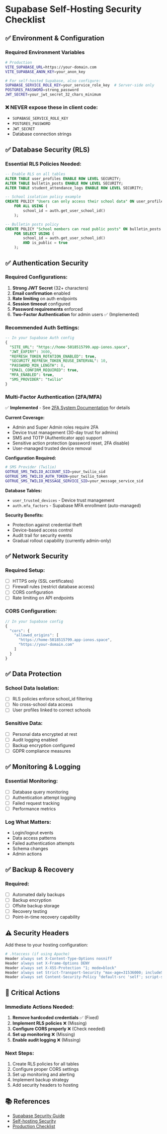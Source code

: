 # Supabase Self-Hosting Security Checklist

## ✅ Environment & Configuration

### Required Environment Variables
```bash
# Production
VITE_SUPABASE_URL=https://your-domain.com
VITE_SUPABASE_ANON_KEY=your_anon_key

# For self-hosted Supabase, also configure:
SUPABASE_SERVICE_ROLE_KEY=your_service_role_key  # Server-side only
POSTGRES_PASSWORD=strong_password
JWT_SECRET=your_jwt_secret_32_chars_minimum
```

### ❌ NEVER expose these in client code:
- `SUPABASE_SERVICE_ROLE_KEY`
- `POSTGRES_PASSWORD` 
- `JWT_SECRET`
- Database connection strings

## ✅ Database Security (RLS)

### Essential RLS Policies Needed:
```sql
-- Enable RLS on all tables
ALTER TABLE user_profiles ENABLE ROW LEVEL SECURITY;
ALTER TABLE bulletin_posts ENABLE ROW LEVEL SECURITY;
ALTER TABLE student_attendance_logs ENABLE ROW LEVEL SECURITY;

-- School isolation policy example
CREATE POLICY "Users can only access their school data" ON user_profiles
    FOR ALL USING (
        school_id = auth.get_user_school_id()
    );

-- Bulletin posts policy
CREATE POLICY "School members can read public posts" ON bulletin_posts
    FOR SELECT USING (
        school_id = auth.get_user_school_id() 
        AND is_public = true
    );
```

## ✅ Authentication Security

### Required Configurations:
1. **Strong JWT Secret** (32+ characters)
2. **Email confirmation** enabled
3. **Rate limiting** on auth endpoints
4. **Session timeout** configured
5. **Password requirements** enforced
6. **Two-Factor Authentication** for admin users ✅ (Implemented)

### Recommended Auth Settings:
```sql
-- In your Supabase Auth config
{
  "SITE_URL": "https://home-5018515799.app-ionos.space",
  "JWT_EXPIRY": 3600,
  "REFRESH_TOKEN_ROTATION_ENABLED": true,
  "SECURITY_REFRESH_TOKEN_REUSE_INTERVAL": 10,
  "PASSWORD_MIN_LENGTH": 8,
  "EMAIL_CONFIRM_REQUIRED": true,
  "MFA_ENABLED": true,
  "SMS_PROVIDER": "twilio"
}
```

### Multi-Factor Authentication (2FA/MFA)
✅ **Implemented** - See [2FA System Documentation](./2FA_SYSTEM.md) for details

**Current Coverage:**
- Admin and Super Admin roles require 2FA
- Device trust management (30-day trust for admins)
- SMS and TOTP (Authenticator app) support
- Sensitive action protection (password reset, 2FA disable)
- User-managed trusted device removal

**Configuration Required:**
```bash
# SMS Provider (Twilio)
GOTRUE_SMS_TWILIO_ACCOUNT_SID=your_twilio_sid
GOTRUE_SMS_TWILIO_AUTH_TOKEN=your_twilio_token
GOTRUE_SMS_TWILIO_MESSAGE_SERVICE_SID=your_message_service_sid
```

**Database Tables:**
- `user_trusted_devices` - Device trust management
- `auth.mfa_factors` - Supabase MFA enrollment (auto-managed)

**Security Benefits:**
- Protection against credential theft
- Device-based access control
- Audit trail for security events
- Gradual rollout capability (currently admin-only)

## ✅ Network Security

### Required Setup:
- [ ] HTTPS only (SSL certificates)
- [ ] Firewall rules (restrict database access)
- [ ] CORS configuration
- [ ] Rate limiting on API endpoints

### CORS Configuration:
```javascript
// In your Supabase config
{
  "cors": {
    "allowed_origins": [
      "https://home-5018515799.app-ionos.space",
      "https://your-domain.com"
    ]
  }
}
```

## ✅ Data Protection

### School Data Isolation:
- [ ] RLS policies enforce school_id filtering
- [ ] No cross-school data access
- [ ] User profiles linked to correct schools

### Sensitive Data:
- [ ] Personal data encrypted at rest
- [ ] Audit logging enabled
- [ ] Backup encryption configured
- [ ] GDPR compliance measures

## ✅ Monitoring & Logging

### Essential Monitoring:
- [ ] Database query monitoring
- [ ] Authentication attempt logging
- [ ] Failed request tracking
- [ ] Performance metrics

### Log What Matters:
- Login/logout events
- Data access patterns
- Failed authentication attempts
- Schema changes
- Admin actions

## ✅ Backup & Recovery

### Required:
- [ ] Automated daily backups
- [ ] Backup encryption
- [ ] Offsite backup storage
- [ ] Recovery testing
- [ ] Point-in-time recovery capability

## ⚠️ Security Headers

Add these to your hosting configuration:

```apache
# .htaccess (if using Apache)
Header always set X-Content-Type-Options nosniff
Header always set X-Frame-Options DENY
Header always set X-XSS-Protection "1; mode=block"
Header always set Strict-Transport-Security "max-age=31536000; includeSubDomains"
Header always set Content-Security-Policy "default-src 'self'; script-src 'self' 'unsafe-inline'"
```

## 🚨 Critical Actions

### Immediate Actions Needed:
1. **Remove hardcoded credentials** ✅ (Fixed)
2. **Implement RLS policies** ❌ (Missing)
3. **Configure CORS properly** ❌ (Check needed)
4. **Set up monitoring** ❌ (Missing)
5. **Enable audit logging** ❌ (Missing)

### Next Steps:
1. Create RLS policies for all tables
2. Configure proper CORS settings
3. Set up monitoring and alerting
4. Implement backup strategy
5. Add security headers to hosting

## 📚 References
- [Supabase Security Guide](https://supabase.com/docs/guides/auth/row-level-security)
- [Self-hosting Security](https://supabase.com/docs/guides/self-hosting/docker#security)
- [Production Checklist](https://supabase.com/docs/guides/platform/going-into-prod)
